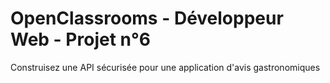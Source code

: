 # OpenClassrooms - Développeur Web - Projet n°6
Construisez une API sécurisée pour une application d'avis gastronomiques